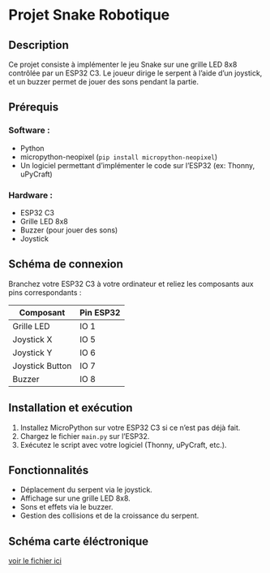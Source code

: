 # Projet Snake Robotique

## Description

Ce projet consiste à implémenter le jeu Snake sur une grille LED 8x8 contrôlée par un ESP32 C3. Le joueur dirige le serpent à l’aide d’un joystick, et un buzzer permet de jouer des sons pendant la partie.

## Prérequis

### Software :

- Python
- micropython-neopixel (`pip install micropython-neopixel`)
- Un logiciel permettant d’implémenter le code sur l’ESP32 (ex: Thonny, uPyCraft)

### Hardware :

- ESP32 C3
- Grille LED 8x8
- Buzzer (pour jouer des sons)
- Joystick

## Schéma de connexion

Branchez votre ESP32 C3 à votre ordinateur et reliez les composants aux pins correspondants :

| Composant   | Pin ESP32 |
|-------------|----------|
| Grille LED | IO 1 |
| Joystick X | IO 5 |
| Joystick Y | IO 6 |
| Joystick Button | IO 7 |
| Buzzer | IO 8 |

## Installation et exécution

1. Installez MicroPython sur votre ESP32 C3 si ce n’est pas déjà fait.
2. Chargez le fichier `main.py` sur l’ESP32.
3. Exécutez le script avec votre logiciel (Thonny, uPyCraft, etc.).

## Fonctionnalités

- Déplacement du serpent via le joystick.
- Affichage sur une grille LED 8x8.
- Sons et effets via le buzzer.
- Gestion des collisions et de la croissance du serpent.

## Schéma carte éléctronique

[voir le fichier ici](pdf/carteElec.PDF)